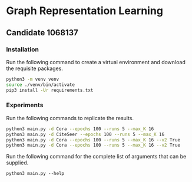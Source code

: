 # Graph Representation Learning
## Candidate 1068137

### Installation

Run the following command to create a virtual environment and download the requisite packages.

```zsh
python3 -m venv venv
source ./venv/bin/activate
pip3 install -Ur requirements.txt
```


### Experiments

Run the following commands to replicate the results. 

```zsh
python3 main.py -d Cora --epochs 100 --runs 5 --max_K 16
python3 main.py -d CiteSeer --epochs 100 --runs 5 --max_K 16
python3 main.py -d Cora --epochs 100 --runs 5 --max_K 16 --v2 True
python3 main.py -d Cora --epochs 100 --runs 5 --max_K 16 --v2 True
```

Run the following command for the complete list of arguments that can be supplied. 

```
python3 main.py --help
```